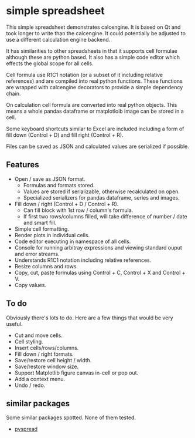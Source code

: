 # simple spreadsheet

This simple spreadsheet demonstrates calcengine. It is based on Qt and
took longer to write than the calcengine. It could potentially be adjusted 
to use a different calculation engine backend.

It has similarities to other spreadsheets in that it supports cell formulae
although these are python based. It also has a simple code editor which effects the
global scope for all cells.

Cell formula use R1C1 notation (or a subset of it including relative references)
and are compiled into real python functions. These functions are wrapped with
calcengine decorators to provide a simple dependency chain.

On calculation cell formula are converted into real python objects. This means
a whole pandas dataframe or matplotloib image can be stored in a cell.

Some keyboard shortcuts similar to Excel are included including a form of
fill down (Control + D) and fill right (Control + R).

Files can be saved as JSON and calculated values are serialized if possible.

## Features

* Open / save as JSON format.
    * Formulas and formats stored.
    * Values are stored if serializable, otherwise recalculated on open.
    * Specialized serializers for pandas dataframe, series and images.
* Fill down / right (Control + D / Control + R).
    * Can fill block with 1st row / column's formula. 
    * If first two rows/columns filled, will take difference of number / date and smart fill.
* Simple cell formatting.
* Render plots in individual cells.
* Code editor executing in namespace of all cells.
* Console for running arbitray expressions and viewing standard ouput and error streams.
* Understands R1C1 notation including relative references.
* Resize columns and rows.
* Copy, cut, paste formulas using Control + C, Control + X and Control + V.
* Copy values.


## To do

Obviously there's lots to do. Here are a few things that would be very useful.

* Cut and move cells.
* Cell styling.
* Insert cells/rows/columns.
* Fill down / right formats.
* Save/restore cell height / width.
* Save/restore window size.
* Support Matplotlib figure canvas in-cell or pop out.
* Add a context menu.
* Undo / redo.


## similar packages

Some similar packages spotted. None of them tested.

* [pyspread](https://gitlab.com/pyspread/pyspread)